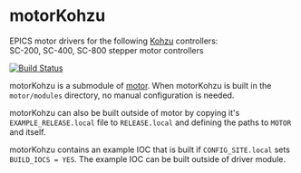 # motorKohzu
EPICS motor drivers for the following [Kohzu](https://www.kohzuprecision.com) controllers:<br>
SC-200, SC-400, SC-800 stepper motor controllers

[![Build Status](https://travis-ci.org/epics-motor/motorKohzu.png)](https://travis-ci.org/epics-motor/motorKohzu)

motorKohzu is a submodule of [motor](https://github.com/epics-modules/motor).  When motorKohzu is built in the ``motor/modules`` directory, no manual configuration is needed.

motorKohzu can also be built outside of motor by copying it's ``EXAMPLE_RELEASE.local`` file to ``RELEASE.local`` and defining the paths to ``MOTOR`` and itself.

motorKohzu contains an example IOC that is built if ``CONFIG_SITE.local`` sets ``BUILD_IOCS = YES``.  The example IOC can be built outside of driver module.
